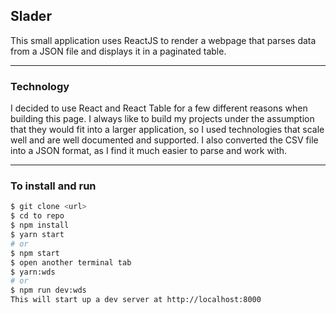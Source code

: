 ## Slader

This small application uses ReactJS to render a webpage that parses data from a JSON file and displays it in a paginated table. 

----------------------------------------

### Technology

I decided to use React and React Table for a few different reasons when building this page. I always like to build my projects under the assumption that they would fit into a larger application, so I used technologies that scale well and are well documented and supported. I also converted the CSV file into a JSON format, as I find it much easier to parse and work with.

----------------------------------------

### To install and run

```sh
$ git clone <url>
$ cd to repo
$ npm install
$ yarn start
# or 
$ npm start
$ open another terminal tab
$ yarn:wds
# or
$ npm run dev:wds
This will start up a dev server at http://localhost:8000
```

